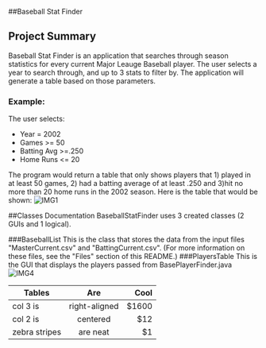 ##Baseball Stat Finder

## Project Summary

Baseball Stat Finder is an application that searches through season statistics for every current Major Leauge Baseball player. The user selects a year to search through, and up to 3 stats to filter by. The application will generate a table based on those parameters. 

### Example:
  
  The user selects: 
  - Year = 2002
  - Games >= 50
  - Batting Avg >=.250
  - Home Runs <= 20
  
The program would return a table that only shows players that 1) played in at least 50 games, 2) had a batting average of at least .250 and 3)hit no more than 20 home runs in the 2002 season. Here is the table that would be shown: ![IMG1](http://i.imgur.com/3EY0ULt.png)




##Classes Documentation
BaseballStatFinder uses 3 created classes (2 GUIs and 1 logical). 

###BaseballList
This is the class that stores the data from the input files "MasterCurrent.csv" and "BattingCurrent.csv". (For more information on these files, see the "Files" section of this README.) 
###PlayersTable
This is the GUI that displays the players passed from BasePlayerFinder.java
![IMG4](http://i.imgur.com/ozY1TXO.png)


| Tables | Are| Cool|
| ------------- |:-------------:| -----:|
| col 3 is      | right-aligned | $1600 |
| col 2 is      | centered      |   $12 |
| zebra stripes | are neat      |    $1 |
